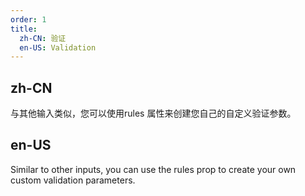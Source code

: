 ```yaml
---
order: 1
title:
  zh-CN: 验证
  en-US: Validation
---
```


## zh-CN

与其他输入类似，您可以使用rules 属性来创建您自己的自定义验证参数。

## en-US

Similar to other inputs, you can use the rules prop to create your own custom validation parameters.
